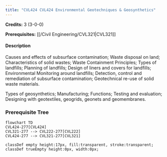 ```yaml
---
title: "CVL424 CVL424 Environmental Geotechniques & Geosynthetics"
---
```

**Credits:** 3 (3-0-0)

**Prerequisites:** [[/Civil Engineering/CVL321|CVL321]]

#### Description
Causes and effects of subsurface contamination; Waste disposal on land; Characteristics of solid wastes; Waste Containment Principles; Types of landfills; Planning of landfills; Design of liners and covers for landfills; Environmental Monitoring around landfills; Detection, control and remediation of subsurface contamination; Geotechnical re-use of solid waste materials.

Types of geosynthetics; Manufacturing; Functions; Testing and evaluation; Designing with geotextiles, geogrids, geonets and geomembranes.

### Prerequisite Tree

```mermaid
flowchart TD
CVL424-277[CVL424]
CVL321-277 --> CVL222-277[CVL222]
CVL424-277 --> CVL321-277[CVL321]

classDef empty height:17px, fill:transparent, stroke:transparent;
classDef trueEmpty height:0px, width:0px;
```